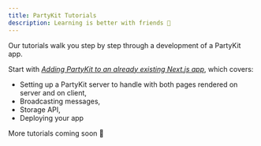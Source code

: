```yaml
---
title: PartyKit Tutorials
description: Learning is better with friends 🥰
---
```


Our tutorials walk you step by step through a development of a PartyKit app.

Start with *[Adding PartyKit to an already existing Next.js app](/tutorials/add-partykit-to-a-nextjs-app/)*, which covers:

- Setting up a PartyKit server to handle with both pages rendered on server and on client,
- Broadcasting messages,
- Storage API,
- Deploying your app

More tutorials coming soon 🥰
